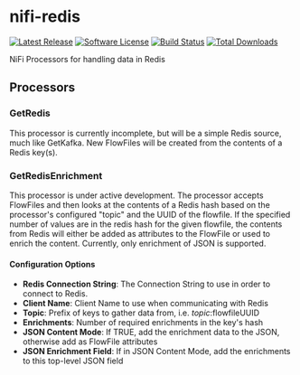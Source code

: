 # nifi-redis 
[![Latest Release](https://img.shields.io/github/release/qntfy/nifi-redis.svg)](https://github.com/qntfy/nifi-redis/releases/latest)
[![Software License](https://img.shields.io/github/license/qntfy/nifi-redis.svg)](LICENSE.md)
[![Build Status](https://travis-ci.org/qntfy/nifi-redis.svg?branch=master)](https://travis-ci.org/qntfy/nifi-redis)
[![Total Downloads](https://img.shields.io/github/downloads/qntfy/nifi-redis/total.svg)](https://github.com/qntfy/nifi-redis/releases)



NiFi Processors for handling data in Redis

## Processors
### GetRedis
This processor is currently incomplete, but will be a simple Redis source, much like GetKafka. 
New FlowFiles will be created from the contents of a Redis key(s).

### GetRedisEnrichment
This processor is under active development. 
The processor accepts FlowFiles and then looks at the contents of a Redis hash based on the processor's configured "topic" and the UUID of the flowfile.
If the specified number of values are in the redis hash for the given flowfile, the contents from Redis will either be added as attributes to the FlowFile or used to enrich the content. 
Currently, only enrichment of JSON is supported.

#### Configuration Options
- **Redis Connection String**: The Connection String to use in order to connect to Redis.
- **Client Name**: Client Name to use when communicating with Redis
- **Topic**: Prefix of keys to gather data from, i.e. $topic:$flowfileUUID
- **Enrichments**: Number of required enrichments in the key's hash
- **JSON Content Mode**: If TRUE, add the enrichment data to the JSON, otherwise add as FlowFile attributes
- **JSON Enrichment Field**: If in JSON Content Mode, add the enrichments to this top-level JSON field
